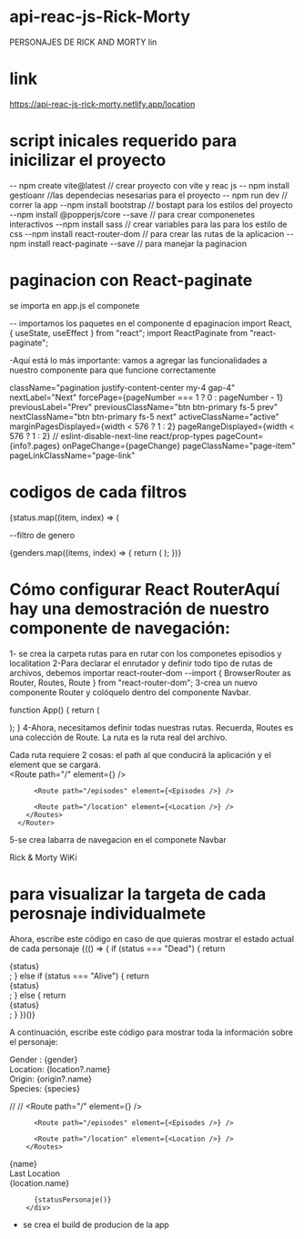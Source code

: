 # api-reac-js-Rick-Morty
PERSONAJES DE RICK AND MORTY   lin 
# link
https://api-reac-js-rick-morty.netlify.app/location
# script inicales requerido  para inicilizar el proyecto 

-- npm create vite@latest  // crear proyecto con vite y reac js
-- npm install gestioanr //las dependecias nesesarias para el proyecto 
-- npm run dev // correr la app
--npm install bootstrap // bostapt para los estilos del proyecto
--npm install @popperjs/core --save // para crear componenetes interactivos
--npm install sass // crear variables para las para los estilo de css 
--npm install react-router-dom // para crear  las rutas de la aplicacion
--npm install react-paginate --save // para manejar la paginacion  

# paginacion con React-paginate 

se importa en app.js el componete 
<Pagination
  info={info}
  pageNumber={pageNumber}
  updatePageNumber={updatePageNumber}
/> 

-- importamos los paquetes en el componente d epaginacion
import React, { useState, useEffect } from "react";
import ReactPaginate from "react-paginate";

-Aquí está lo más importante: vamos a agregar las funcionalidades a nuestro componente para que funcione correctamente 

  className="pagination justify-content-center my-4 gap-4"
        nextLabel="Next"
        forcePage={pageNumber === 1 ? 0 : pageNumber - 1}
        previousLabel="Prev"
        previousClassName="btn btn-primary fs-5 prev"
        nextClassName="btn btn-primary fs-5 next"
        activeClassName="active"
        marginPagesDisplayed={width < 576 ? 1 : 2}
        pageRangeDisplayed={width < 576 ? 1 : 2}
        // eslint-disable-next-line react/prop-types
        pageCount={info?.pages}
        onPageChange={pageChange}
        pageClassName="page-item"
        pageLinkClassName="page-link"  

# codigos de cada filtros

<div className="accordion-body d-flex flex-wrap gap-3">
          {status.map((item, index) => (
            <FilterBtn
              key={index}
              index={index}
              name="status"
              task={updateStatus}
              updatePageNumber={updatePageNumber}
              input={item}
            />  

--filtro de genero
<div className="accordion-body d-flex flex-wrap gap-3">
  {genders.map((items, index) => {
    return (
      <FilterBtn
        name="gender" index={index} key={index}
        updatePageNumber={updatePageNumber}
        task={updateGender} input={items}
      />
      );
    })}
  </div>
</div>  


# Cómo configurar React RouterAquí hay una demostración de nuestro componente de navegación:  

1- se crea la carpeta rutas para en rutar con los componetes  episodios y localitation 
2-Para declarar el enrutador y definir todo tipo de rutas de archivos, debemos importar react-router-dom
--import { BrowserRouter as Router, Routes, Route } from "react-router-dom";
3-crea un nuevo componente Router y colóquelo dentro del componente Navbar. 

function App() {
  return (
    <Router>
      <div className="App">
        <Navbar />
      </div>
    </Router>
  );
}
4-Ahora, necesitamos definir todas nuestras rutas. Recuerda, Routes es una colección de Route. La ruta es la ruta real del archivo.

Cada ruta requiere 2 cosas: el path al que conducirá la aplicación y el element que se cargará.  
<Router>
        <Routes>
          <Route path="/" element={<Home />} />

          <Route path="/episodes" element={<Episodes />} />

          <Route path="/location" element={<Location />} />
        </Routes>
      </Router>

5-se crea labarra de navegacion en el componete Navbar
 <nav className="navbar navbar-expand-lg navbar-light bg-light mb-4">
        <div className="container">
          <Link to="/" className="navbar-brand fs-3 ubuntu">
            Rick & Morty <span className="text-primary">WiKi</span>
          </Link>
        </div>
      </nav>  

# para visualizar la targeta de cada perosnaje individualmete
 Ahora, escribe este código en caso de que quieras mostrar el estado actual de cada personaje
 {(() => {
          if (status === "Dead") {
            return <div className="badge bg-danger fs-5">{status}</div>;
          } else if (status === "Alive") {
            return <div className=" badge bg-success fs-5">{status}</div>;
          } else {
            return <div className="badge bg-secondary fs-5">{status}</div>;
          }
        })()}

A continuación, escribe este código para mostrar toda la información sobre el personaje: 

<div className="content">
  <div className="">
    <span className="fw-bold">Gender : </span>
    {gender}
  </div>
  <div className="">
    <span className="fw-bold">Location: </span>
    {location?.name}
  </div>
  <div className="">
    <span className="fw-bold">Origin: </span>
    {origin?.name}
  </div>
  <div className="">
    <span className="fw-bold">Species: </span>
    {species}
  </div>
</div> 

// // <Route path="/" element={<Home />} />

          <Route path="/episodes" element={<Episodes />} />

          <Route path="/location" element={<Location />} />
        </Routes> 



 <div
          key={id}
          className="col-lg-4 col-md-6 col-sm-6 col-12 mb-4 position-relative text-dark"
        >
          <div
            className={`${styles.card} d-flex flex-column justify-content-center`}
          >
            <img className={`${styles.img} img-fluid`} src={image} alt="" />
            <div className={`${styles.content}`}>
              <div className="fs-5 fw-bold mb-4">{name}</div>
              <div className="">
                <div className="fs-6 fw-normal">Last Location</div>
                <div className="fs-5">{location.name}</div>
              </div>
            </div>
          </div>

          {statusPersonaje()}
        </div> 

- se crea el build de producion de la app
